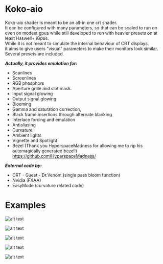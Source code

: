 # Koko-aio

Koko-aio shader is meant to be an all-in one crt shader.<br>
It can be configured with many parameters, so that can be
scaled to run on even on modest gpus while still developed to
run with heavier presets on at least Haswell+ iGpus.<br>
While it is not meant to simulate the internal behaviour of CRT displays,<br>
it aims to give users "visual" parameters to make their monitors look similar.<br>
Several presets are included.<br>

***Actually, it provides emulation for:***
* Scanlines
* Screenlines
* RGB phosphors
* Aperture grille and slot mask.
* Input signal glowing
* Output signal glowing
* Blooming
* Gamma and saturation correction,
* Black frame insertions through alternate blanking
* Interlace forcing and emulation
* Antialiasing
* Curvature
* Ambient lights
* Vignette and Spotlight
* Bezel (Thank you HyperspaceMadness for allowing me to rip his automagically generated bezel!)
  https://github.com/HyperspaceMadness/

***External code by:***
* CRT - Guest - Dr.Venom (single pass bloom function)
* Nvidia (FXAA)
* EasyMode (curvature related code)
        
# Examples

![alt text](https://github.com/kokoko3k/koko-aio-slang/blob/main/Screenshots_2.0/ffight.png.png?raw=true)

![alt text](https://github.com/kokoko3k/koko-aio-slang/blob/main/Screenshots_2.0/jim.png?raw=true)

![alt text](https://github.com/kokoko3k/koko-aio-slang/blob/main/Screenshots_2.0/mvc.png?raw=true)

![alt text](https://github.com/kokoko3k/koko-aio-slang/blob/main/Screenshots_2.0/sonic.png?raw=true)

![alt text](https://github.com/kokoko3k/koko-aio-slang/blob/main/Screenshots_2.0/spft.png?raw=true)


